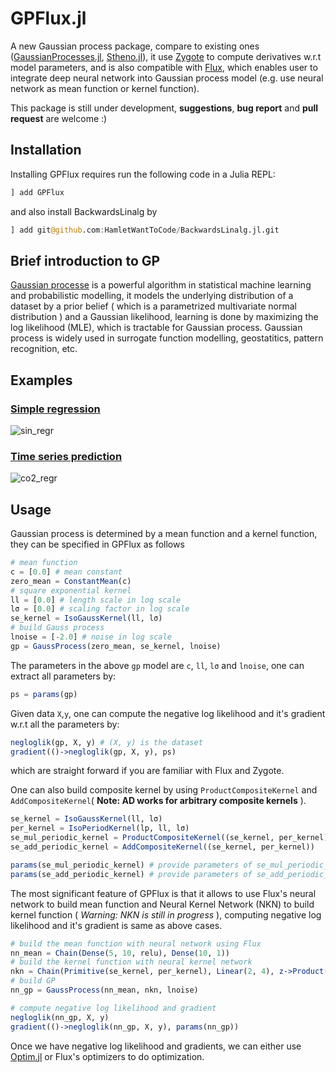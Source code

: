 # GPFlux.jl

A new Gaussian process package, compare to existing ones ([GaussianProcesses.jl](https://github.com/STOR-i/GaussianProcesses.jl.git), [Stheno.jl](https://github.com/willtebbutt/Stheno.jl.git)), it use [Zygote](https://github.com/FluxML/Zygote.jl.git) to compute derivatives w.r.t model parameters, and is also compatible with [Flux](https://github.com/FluxML/Flux.jl.git), which enables user to integrate deep neural network into Gaussian process model (e.g. use neural network as mean function or kernel function).

This package is still under development, **suggestions**, **bug report** and **pull request** are welcome :)

## Installation
Installing GPFlux requires run the following code in a Julia REPL:
```julia
] add GPFlux
```
and also install BackwardsLinalg by
```julia
] add git@github.com:HamletWantToCode/BackwardsLinalg.jl.git
```

## Brief introduction to GP
[Gaussian processe](http://www.gaussianprocess.org/gpml/chapters/RW1.pdf) is a powerful algorithm in statistical machine learning and probabilistic modelling, it models the underlying distribution of a dataset by a prior belief ( which is a parametrized multivariate normal distribution ) and a Gaussian likelihood, learning is done by maximizing the log likelihood (MLE), which is tractable for Gaussian process. Gaussian process is widely used in surrogate function modelling, geostatitics, pattern recognition, etc.


## Examples
### [Simple regression](https://github.com/HamletWantToCode/GPFlux.jl/blob/master/notebook/simple_gpr.ipynb)
![sin_regr](https://github.com/HamletWantToCode/GPFlux.jl/blob/master/assets/simple_gpr.png)
### [Time series prediction](https://github.com/HamletWantToCode/GPFlux.jl/blob/master/notebook/time_series.ipynb)
![co2_regr](https://github.com/HamletWantToCode/GPFlux.jl/blob/master/assets/time_series.png)

## Usage
Gaussian process is determined by a mean function and a kernel function, they can be specified in GPFlux as follows
```julia
# mean function
c = [0.0] # mean constant
zero_mean = ConstantMean(c)
# square exponential kernel
ll = [0.0] # length scale in log scale
lσ = [0.0] # scaling factor in log scale
se_kernel = IsoGaussKernel(ll, lσ)
# build Gauss process
lnoise = [-2.0] # noise in log scale
gp = GaussProcess(zero_mean, se_kernel, lnoise)
```
The parameters in the above `gp` model are `c`, `ll`, `lσ` and `lnoise`, one can extract all parameters by:
```julia
ps = params(gp)
```
Given data `X`,`y`, one can compute the negative log likelihood and it's gradient w.r.t all the parameters by:
```julia
negloglik(gp, X, y) # (X, y) is the dataset
gradient(()->negloglik(gp, X, y), ps)
```
which are straight forward if you are familiar with Flux and Zygote.


One can also build composite kernel by using `ProductCompositeKernel` and `AddCompositeKernel`( **Note: AD works for arbitrary composite kernels** ).
```julia
se_kernel = IsoGaussKernel(ll, lσ)
per_kernel = IsoPeriodKernel(lp, ll, lσ)
se_mul_periodic_kernel = ProductCompositeKernel((se_kernel, per_kernel))
se_add_periodic_kernel = AddCompositeKernel((se_kernel, per_kernel))

params(se_mul_periodic_kernel) # provide parameters of se_mul_periodic_kernel
params(se_add_periodic_kernel) # provide parameters of se_add_periodic_kernel
```

The most significant feature of GPFlux is that it allows to use Flux's neural network to build mean function and Neural Kernel Network (NKN) to build kernel function ( *Warning: NKN is still in progress* ), computing negative log likelihood and it's gradient is same as above cases.
```julia
# build the mean function with neural network using Flux
nn_mean = Chain(Dense(5, 10, relu), Dense(10, 1))
# build the kernel function with neural kernel network
nkn = Chain(Primitive(se_kernel, per_kernel), Linear(2, 4), z->Product(z, step=4), z->reshape(z, N, N)) # N is the number of samples in dataset
# build GP
nn_gp = GaussProcess(nn_mean, nkn, lnoise)

# compute negative log likelihood and gradient
negloglik(nn_gp, X, y)
gradient(()->negloglik(nn_gp, X, y), params(nn_gp))
```

Once we have negative log likelihood and gradients, we can either use [Optim.jl](https://github.com/JuliaNLSolvers/Optim.jl.git) or Flux's optimizers to do optimization.
